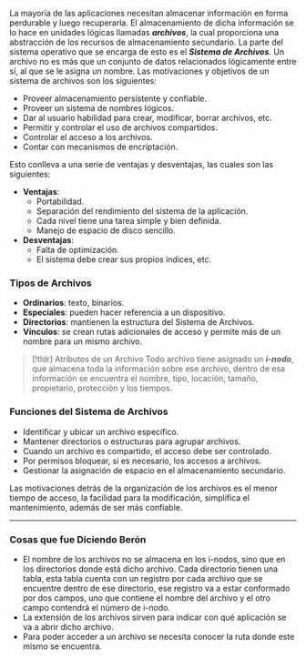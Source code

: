 

La mayoría de las aplicaciones necesitan almacenar información en forma perdurable y luego recuperarla. El almacenamiento de dicha información se lo hace en unidades lógicas llamadas ***archivos***, la cual proporciona una abstracción de los recursos de almacenamiento secundario. La parte del sistema operativo que se encarga de esto es el ***Sistema de Archivos***.
Un archivo no es más que un conjunto de datos relacionados lógicamente entre sí, al que se le asigna un nombre. Las motivaciones y objetivos de un sistema de archivos son los siguientes:

- Proveer almacenamiento persistente y confiable.
- Proveer un sistema de nombres lógicos.
- Dar al usuario habilidad para crear, modificar, borrar archivos, etc.
- Permitir y controlar el uso de archivos compartidos.
- Controlar el acceso a los archivos.
- Contar con mecanismos de encriptación.

Esto conlleva a una serie de ventajas y desventajas, las cuales son las siguientes:

- **Ventajas**:
	- Portabilidad.
	- Separación del rendimiento del sistema de la aplicación.
	- Cada nivel tiene una tarea simple y bien definida.
	- Manejo de espacio de disco sencillo.
- **Desventajas**:
	- Falta de optimización.
	- El sistema debe crear sus propios índices, etc.

### Tipos de Archivos

- **Ordinarios**: texto, binarios.
- **Especiales**: pueden hacer referencia a un dispositivo.
- **Directorios**: mantienen la estructura del Sistema de Archivos.
- **Vínculos**: se crean rutas adicionales de acceso y permite más de un nombre para un mismo archivo.

>[!tldr] Atributos de un Archivo
>Todo archivo tiene asignado un ***i-nodo***, que almacena toda la información sobre ese archivo, dentro de esa información se encuentra el nombre, tipo, locación, tamaño, propietario, protección y los tiempos.

### Funciones del Sistema de Archivos

-  Identificar y ubicar un archivo específico.
- Mantener directorios o estructuras para agrupar archivos.
- Cuando un archivo es compartido, el acceso debe ser controlado.
- Por permisos bloquear, si es necesario, los accesos a archivos.
- Gestionar la asignación de espacio en el almacenamiento secundario.

Las motivaciones detrás de la organización de los archivos es el menor tiempo de acceso, la facilidad para la modificación, simplifica el mantenimiento, además de ser más confiable.

---

### Cosas que fue Diciendo Berón

- El nombre de los archivos no se almacena en los i-nodos, sino que en los directorios donde está dicho archivo. Cada directorio tienen una tabla, esta tabla cuenta con un registro por cada archivo que se encuentre dentro de ese directorio, ese registro va a estar conformado por dos campos, uno que contiene el nombre del archivo y el otro campo contendrá el número de i-nodo.
- La extensión de los archivos sirven para indicar con qué aplicación se va a abrir dicho archivo.
- Para poder acceder a un archivo se necesita conocer la ruta donde este mismo se encuentra.
